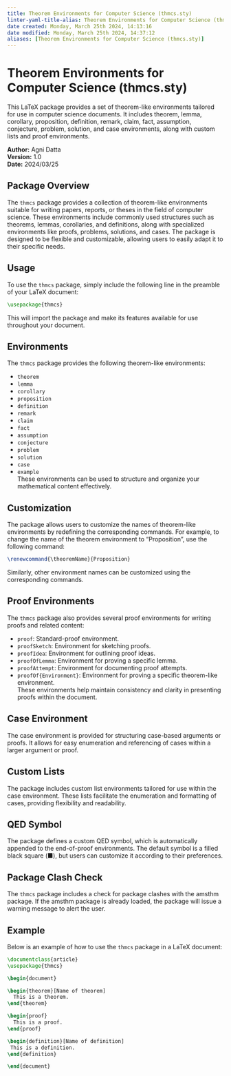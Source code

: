 ```yaml
---
title: Theorem Environments for Computer Science (thmcs.sty)
linter-yaml-title-alias: Theorem Environments for Computer Science (thmcs.sty)
date created: Monday, March 25th 2024, 14:13:16
date modified: Monday, March 25th 2024, 14:37:12
aliases: [Theorem Environments for Computer Science (thmcs.sty)]
---
```


# Theorem Environments for Computer Science (thmcs.sty)

This LaTeX package provides a set of theorem-like environments tailored for use in computer science documents. It includes theorem, lemma, corollary, proposition, definition, remark, claim, fact, assumption, conjecture, problem, solution, and case environments, along with custom lists and proof environments.

**Author:** Agni Datta  
**Version:** 1.0  
**Date:** 2024/03/25

## Package Overview

The `thmcs` package provides a collection of theorem-like environments suitable for writing papers, reports, or theses in the field of computer science. These environments include commonly used structures such as theorems, lemmas, corollaries, and definitions, along with specialized environments like proofs, problems, solutions, and cases. The package is designed to be flexible and customizable, allowing users to easily adapt it to their specific needs.

## Usage

To use the `thmcs` package, simply include the following line in the preamble of your LaTeX document:

```latex
\usepackage{thmcs}
```

This will import the package and make its features available for use throughout your document.

## Environments

The `thmcs` package provides the following theorem-like environments:

- `theorem`
- `lemma`
- `corollary`
- `proposition`
- `definition`
- `remark`
- `claim`
- `fact`
- `assumption`
- `conjecture`
- `problem`
- `solution`
- `case`
- `example`  
These environments can be used to structure and organize your mathematical content effectively.

## Customization

The package allows users to customize the names of theorem-like environments by redefining the corresponding commands. For example, to change the name of the theorem environment to “Proposition”, use the following command:

```latex
\renewcommand{\theoremName}{Proposition}
```

Similarly, other environment names can be customized using the corresponding commands.

## Proof Environments

The `thmcs` package also provides several proof environments for writing proofs and related content:

- `proof`: Standard-proof environment.
- `proofSketch`: Environment for sketching proofs.
- `proofIdea`: Environment for outlining proof ideas.
- `proofOfLemma`: Environment for proving a specific lemma.
- `proofAttempt`: Environment for documenting proof attempts.
- `proofOf{Environment}`: Environment for proving a specific theorem-like environment.  
These environments help maintain consistency and clarity in presenting proofs within the document.

## Case Environment

The case environment is provided for structuring case-based arguments or proofs. It allows for easy enumeration and referencing of cases within a larger argument or proof.

## Custom Lists

The package includes custom list environments tailored for use within the case environment. These lists facilitate the enumeration and formatting of cases, providing flexibility and readability.

## QED Symbol

The package defines a custom QED symbol, which is automatically appended to the end-of-proof environments. The default symbol is a filled black square (■), but users can customize it according to their preferences.

## Package Clash Check

The `thmcs` package includes a check for package clashes with the amsthm package. If the amsthm package is already loaded, the package will issue a warning message to alert the user.

## Example

Below is an example of how to use the `thmcs` package in a LaTeX document:

```latex
\documentclass{article}
\usepackage{thmcs}

\begin{document}

\begin{theorem}[Name of theorem]
  This is a theorem.
\end{theorem}

\begin{proof}
  This is a proof.
\end{proof}

\begin{definition}[Name of definition]
 This is a definition.
\end{definition}

\end{document}
```
